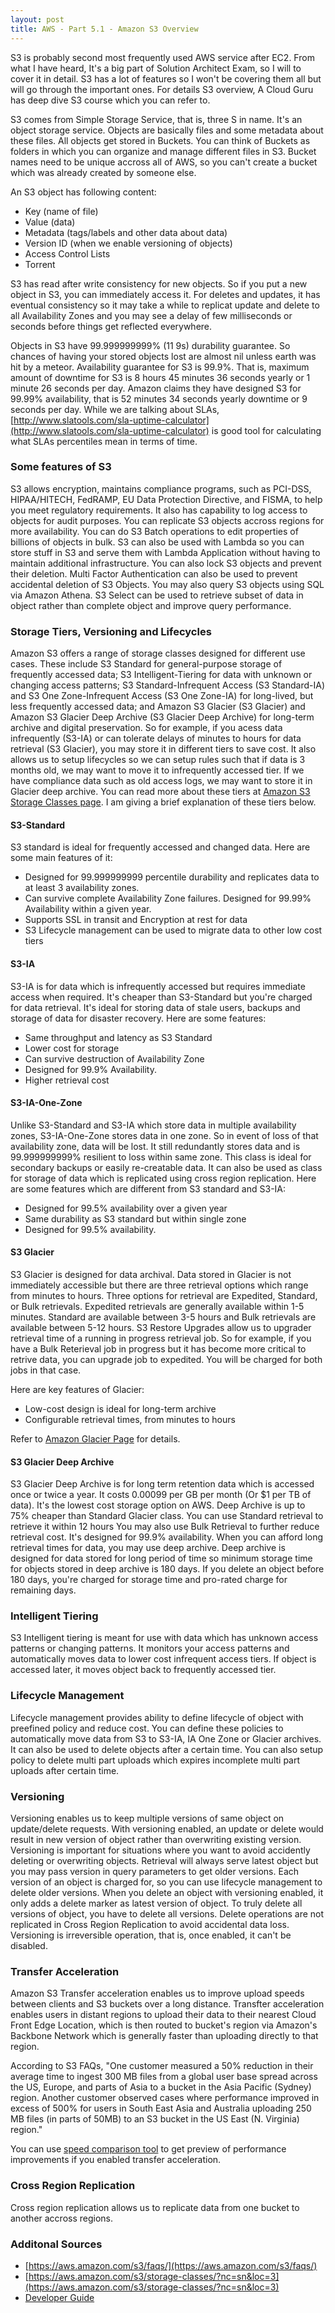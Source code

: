 ```yaml
---
layout: post
title: AWS - Part 5.1 - Amazon S3 Overview
---
```


S3 is probably second most frequently used AWS service after EC2. From what I have heard, It's a big part of Solution Architect Exam, so I will to cover it in detail. S3 has a lot of features so I won't be covering them all but will go through the important ones. For details S3 overview, A Cloud Guru has deep dive S3 course which you can refer to.

S3 comes from Simple Storage Service, that is, three S in name. It's an object storage service. Objects are basically files and some metadata about these files. All objects get stored in Buckets. You can think of Buckets as folders in which you can organize and manage different files in S3. Bucket names need to be unique accross all of AWS, so you can't create a bucket which was already created by someone else.

An S3 object has following content:

- Key (name of file)
- Value (data)
- Metadata (tags/labels and other data about data)
- Version ID (when we enable versioning of objects)
- Access Control Lists
- Torrent

S3 has read after write consistency for new objects. So if you put a new object in S3, you can immediately access it. For deletes and updates, it has eventual consistency so it may take a while to replicat update and delete to all Availability Zones and you may see a delay of few milliseconds or seconds before things get reflected everywhere.

Objects in S3 have 99.999999999% (11 9s) durability guarantee. So chances of having your stored objects lost are almost nil unless earth was hit by a meteor. Availability guarantee for S3 is 99.9%. That is, maximum amount of downtime for S3 is 8 hours 45 minutes 36 seconds yearly or 1 minute 26 seconds per day. Amazon claims they have designed S3 for 99.99% availability, that is 52 minutes 34 seconds yearly downtime or 9 seconds per day. While we are talking about SLAs, [http://www.slatools.com/sla-uptime-calculator](http://www.slatools.com/sla-uptime-calculator) is good tool for calculating what SLAs percentiles mean in terms of time.

### Some features of S3

S3 allows encryption, maintains compliance programs, such as PCI-DSS, HIPAA/HITECH, FedRAMP, EU Data Protection Directive, and FISMA, to help you meet regulatory requirements. It also has capability to log access to objects for audit purposes. You can replicate S3 objects accross regions for more availability. You can do S3 Batch operations to edit properties of billions of  objects in bulk. S3 can also be used with Lambda so you can store stuff in S3 and serve them with Lambda Application without having to maintain additional infrastructure. You can also lock S3 objects and prevent their deletion. Multi Factor Authentication can also be used to prevent accidental deletion of S3 Objects. You may also query S3 objects using SQL via Amazon Athena. S3 Select can be used to retrieve subset of data in object rather than complete object and improve query performance.

### Storage Tiers, Versioning and Lifecycles

Amazon S3 offers a range of storage classes designed for different use cases. These include S3 Standard for general-purpose storage of frequently accessed data; S3 Intelligent-Tiering for data with unknown or changing access patterns; S3 Standard-Infrequent Access (S3 Standard-IA) and S3 One Zone-Infrequent Access (S3 One Zone-IA) for long-lived, but less frequently accessed data; and Amazon S3 Glacier (S3 Glacier) and Amazon S3 Glacier Deep Archive (S3 Glacier Deep Archive) for long-term archive and digital preservation. So for example, if you acess data infrequently (S3-IA) or can tolerate delays of minutes to hours for data retrieval (S3 Glacier), you may store it in different tiers to save cost. It also allows us to setup lifecycles so we can setup rules such that if data is 3 months old, we may want to move it to infrequently accessed tier. If we have compliance data such as old access logs, we may want to store it in Glacier deep archive. You can read more about these tiers at [Amazon S3 Storage Classes page](https://aws.amazon.com/s3/storage-classes/). I am giving a brief explanation of these tiers below.

#### S3-Standard

S3 standard is ideal for frequently accessed and changed data. Here are some main features of it:

- Designed for 99.999999999 percentile durability and replicates data to at least 3 availability zones. 
- Can survive complete Availability Zone failures. Designed for 99.99% Availability within a given year.
- Supports SSL in transit and Encryption at rest for data
- S3 Lifecycle management can be used to migrate data to other low cost tiers

#### S3-IA

S3-IA is for data which is infrequently accessed but requires immediate access when required. It's cheaper than S3-Standard but you're charged for data retrieval. It's ideal for storing data of stale users, backups and storage of data for disaster recovery. Here are some features:

- Same throughput and latency as S3 Standard
- Lower cost for storage
- Can survive destruction of Availability Zone
- Designed for 99.9% Availability.
- Higher retrieval cost

#### S3-IA-One-Zone

Unlike S3-Standard and S3-IA which store data in multiple availability zones, S3-IA-One-Zone stores data in one zone. So in event of loss of that availability zone, data will be lost. It still redundantly stores data and is 99.999999999% resilient to loss within same zone. This class is ideal for secondary backups or easily re-creatable data. It can also be used as class for storage of data which is replicated using cross region replication. Here are some features which are different from S3 standard and S3-IA:

- Designed for 99.5% availability over a given year
- Same durability as S3 standard but within single zone
- Designed for 99.5% availability. 


#### S3 Glacier

S3 Glacier is designed for data archival. Data stored in Glacier is not immediately accessible but there are three retrieval options which range from minutes to hours. Three options for retrieval are Expedited, Standard, or Bulk retrievals. Expedited retrievals are generally available within 1-5 minutes. Standard are available between 3-5 hours and Bulk retrievals are available between 5-12 hours. S3 Restore Upgrades allow us to upgrader retrieval time of a running in progress retrieval job. So for example, if you have a Bulk Reterieval job in progress but it has become more critical to retrive data, you can upgrade job to expedited. You will be charged for both jobs in that case.

Here are key features of Glacier:

- Low-cost design is ideal for long-term archive
- Configurable retrieval times, from minutes to hours

Refer to [Amazon Glacier Page](https://aws.amazon.com/glacier/) for details.

#### S3 Glacier Deep Archive

S3 Glacier Deep Archive is for long term retention data which is accessed once or twice a year. It costs 0.00099 per GB per month (Or $1 per TB of data). It's the lowest cost storage option on AWS. Deep Archive is up to 75% cheaper than Standard Glacier class. You can use Standard retrieval to retrieve it within 12 hours You may also use Bulk Retrieval to further reduce retrieval cost. It's designed for 99.9% availability. When you can afford long retrieval times for data, you may use deep archive. Deep archive is designed for data stored for long period of time so minimum storage time for objects stored in deep archive is 180 days. If you delete an object before 180 days, you're charged for storage time and pro-rated charge for remaining days.


### Intelligent Tiering

S3 Intelligent tiering is meant for use with data which has unknown access patterns or changing patterns. It monitors your access patterns and automatically moves data to lower cost infrequent access tiers. If object is accessed later, it moves object back to frequently accessed tier.


### Lifecycle Management

Lifecycle management provides ability to define lifecycle of object with preefined policy and reduce cost. You can define these policies to automatically move data from S3 to S3-IA, IA One Zone or Glacier archives. It can also be used to delete objects after a certain time. You can also setup policy to delete multi part uploads which expires incomplete multi part uploads after certain time.

### Versioning

Versioning enables us to keep multiple versions of same object on update/delete requests. With versioning enabled, an update or delete would result in new version of object rather than overwriting existing version. Versioning is important for situations where you want to avoid accidently deleting or overwriting objects. Retrieval will always serve latest object but you may pass version in query parameters to get older versions. Each version of an object is charged for, so you can use lifecycle management to delete older versions. When you delete an object with versioning enabled, it only adds a delete marker as latest version of object. To truly delete all versions of object, you have to delete all versions. Delete operations are not replicated in Cross Region Replication to avoid accidental data  loss. Versioning is irreversible operation, that is, once enabled, it can't be disabled.

### Transfer Acceleration

Amazon S3 Transfer acceleration enables us to improve upload speeds between clients and S3 buckets over a long distance. Transfter acceleration enables users in distant regions to upload their data to their nearest Cloud Front Edge Location, which is then routed to bucket's region via Amazon's Backbone Network which is generally faster than uploading directly to that region.

According to S3 FAQs, "One customer measured a 50% reduction in their average time to ingest 300 MB files from a global user base spread across the US, Europe, and parts of Asia to a bucket in the Asia Pacific (Sydney) region. Another customer observed cases where performance improved in excess of 500% for users in South East Asia and Australia uploading 250 MB files (in parts of 50MB) to an S3 bucket in the US East (N. Virginia) region."

You can use [speed comparison tool](http://s3-accelerate-speedtest.s3-accelerate.amazonaws.com/en/accelerate-speed-comparsion.html) to get preview of performance improvements if you enabled transfer acceleration.

### Cross Region Replication

Cross region replication allows us to replicate data from one bucket to another accross regions.

### Additonal Sources

- [https://aws.amazon.com/s3/faqs/](https://aws.amazon.com/s3/faqs/)
- [https://aws.amazon.com/s3/storage-classes/?nc=sn&loc=3](https://aws.amazon.com/s3/storage-classes/?nc=sn&loc=3)
- [Developer Guide](https://docs.aws.amazon.com/AmazonS3/latest/dev/Welcome.html)
